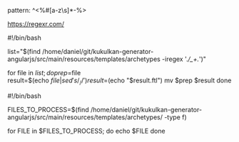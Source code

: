 pattern: ^<%#[a-z\s]*-%>

https://regexr.com/



#!/bin/bash

list="$(find /home/daniel/git/kukulkan-generator-angularjs/src/main/resources/templates/archetypes -iregex '.*/_+.*')"

for file in $list;
do
        prep=$file	
	result=$(echo $file | sed 's/_//')
	result=$(echo "$result.ftl")
	mv $prep $result
done



#!/bin/bash

FILES_TO_PROCESS=$(find /home/daniel/git/kukulkan-generator-angularjs/src/main/resources/templates/archetypes/ -type f)


for FILE in $FILES_TO_PROCESS;
do
	echo $FILE
done

